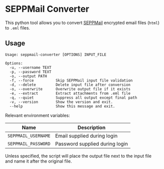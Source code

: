 # SEPPMail Converter

This python tool allows you to convert [SEPPMail](https://www.seppmail.com/) encrypted email files (`html`) to `.eml` files.

## Usage

```
Usage: seppmail-converter [OPTIONS] INPUT_FILE

Options:
  -u, --username TEXT
  -p, --password TEXT
  -o, --output PATH
  -f, --force          Skip SEPPMail input file validation
  -d, --delete         Delete input file after conversion
  -o, --overwrite      Overwrite output file if it exists
  -e, --extract        Extract attachments from .eml file
  -q, --quiet          Suppress all output except final path
  -v, --version        Show the version and exit.
  --help               Show this message and exit.
```

Relevant environment variables:

| Name                | Description                    |
|---------------------|--------------------------------|
| `SEPPMAIL_USERNAME` | Email supplied during login    |
| `SEPPMAIL_PASSWORD` | Password supplied during login |

Unless specified, the script will place the output file next to the input file and name it after the original file.
